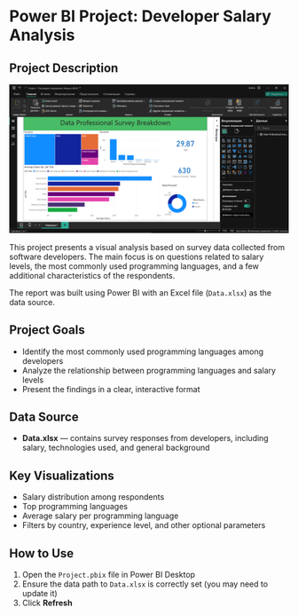 # Power BI Project: Developer Salary Analysis

## Project Description
![Скриншот](https://github.com/Aharon24/Power-Bi-Project/blob/main/img.png)

This project presents a visual analysis based on survey data collected from software developers. The main focus is on questions related to salary levels, the most commonly used programming languages, and a few additional characteristics of the respondents.

The report was built using Power BI with an Excel file (`Data.xlsx`) as the data source.

## Project Goals

- Identify the most commonly used programming languages among developers
- Analyze the relationship between programming languages and salary levels
- Present the findings in a clear, interactive format

## Data Source

- **Data.xlsx** — contains survey responses from developers, including salary, technologies used, and general background

## Key Visualizations

- Salary distribution among respondents
- Top programming languages
- Average salary per programming language
- Filters by country, experience level, and other optional parameters

## How to Use

1. Open the `Project.pbix` file in Power BI Desktop
2. Ensure the data path to `Data.xlsx` is correctly set (you may need to update it)
3. Click **Refresh**
